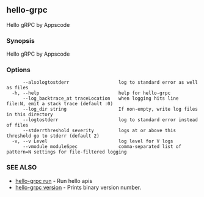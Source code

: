 ## hello-grpc

Hello gRPC by Appscode

### Synopsis

Hello gRPC by Appscode

### Options

```
      --alsologtostderr                  log to standard error as well as files
  -h, --help                             help for hello-grpc
      --log_backtrace_at traceLocation   when logging hits line file:N, emit a stack trace (default :0)
      --log_dir string                   If non-empty, write log files in this directory
      --logtostderr                      log to standard error instead of files
      --stderrthreshold severity         logs at or above this threshold go to stderr (default 2)
  -v, --v Level                          log level for V logs
      --vmodule moduleSpec               comma-separated list of pattern=N settings for file-filtered logging
```

### SEE ALSO

* [hello-grpc run](hello-grpc_run.md)	 - Run hello apis
* [hello-grpc version](hello-grpc_version.md)	 - Prints binary version number.

